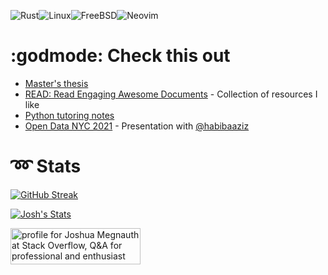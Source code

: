 ![Rust](https://img.shields.io/badge/rust-%23000000.svg?style=for-the-badge&logo=rust&logoColor=white)![Linux](https://img.shields.io/badge/Linux-FCC624?style=for-the-badge&logo=linux&logoColor=black)![FreeBSD](https://img.shields.io/badge/-FreeBSD-%23870000?style=for-the-badge&logo=freebsd&logoColor=white)![Neovim](https://img.shields.io/badge/NeoVim-%2357A143.svg?&style=for-the-badge&logo=neovim&logoColor=white)

# :godmode: Check this out
* [Master's thesis](https://github.com/joshuamegnauth54/GamerDistributionThesis2020)
* [READ: Read Engaging Awesome Documents](https://github.com/joshuamegnauth54/read-engaging-awesome-documents) - Collection of resources I like
* [Python tutoring notes](https://github.com/joshuamegnauth54/data765-intro-python-tutoring)
* [Open Data NYC 2021](https://github.com/habibaaziz/OPEN_DATA_NYC_2021) - Presentation with [@habibaaziz](https://github.com/habibaaziz/)

# :loop: Stats
[![GitHub Streak](https://github-readme-streak-stats.herokuapp.com?user=joshuamegnauth54&theme=dracula&hide_border=true&date_format=%5BY.%5Dn.j)](https://git.io/streak-stats)

[![Josh's Stats](https://github-readme-stats.vercel.app/api?username=joshuamegnauth54&show_icons=true&theme=dracula&hide_title=true&hide_rank=true)](https://github.com/anuraghazra/github-readme-stats)

<a href="https://stackoverflow.com/users/19563384/joshua-megnauth"><img src="https://stackoverflow.com/users/flair/19563384.png?theme=dark" width="208" height="58" alt="profile for Joshua Megnauth at Stack Overflow, Q&amp;A for professional and enthusiast programmers" title="profile for Joshua Megnauth at Stack Overflow, Q&amp;A for professional and enthusiast programmers"></a>

